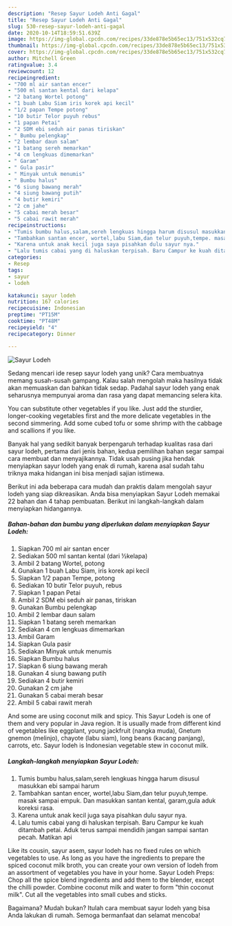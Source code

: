 ```yaml
---
description: "Resep Sayur Lodeh Anti Gagal"
title: "Resep Sayur Lodeh Anti Gagal"
slug: 530-resep-sayur-lodeh-anti-gagal
date: 2020-10-14T18:59:51.639Z
image: https://img-global.cpcdn.com/recipes/33de878e5b65ec13/751x532cq70/sayur-lodeh-foto-resep-utama.jpg
thumbnail: https://img-global.cpcdn.com/recipes/33de878e5b65ec13/751x532cq70/sayur-lodeh-foto-resep-utama.jpg
cover: https://img-global.cpcdn.com/recipes/33de878e5b65ec13/751x532cq70/sayur-lodeh-foto-resep-utama.jpg
author: Mitchell Green
ratingvalue: 3.4
reviewcount: 12
recipeingredient:
- "700 ml air santan encer"
- "500 ml santan kental dari kelapa"
- "2 batang Wortel potong"
- "1 buah Labu Siam iris korek api kecil"
- "1/2 papan Tempe potong"
- "10 butir Telor puyuh rebus"
- "1 papan Petai"
- "2 SDM ebi seduh air panas tiriskan"
- " Bumbu pelengkap"
- "2 lembar daun salam"
- "1 batang sereh memarkan"
- "4 cm lengkuas dimemarkan"
- " Garam"
- " Gula pasir"
- " Minyak untuk menumis"
- " Bumbu halus"
- "6 siung bawang merah"
- "4 siung bawang putih"
- "4 butir kemiri"
- "2 cm jahe"
- "5 cabai merah besar"
- "5 cabai rawit merah"
recipeinstructions:
- "Tumis bumbu halus,salam,sereh lengkuas hingga harum disusul masukkan ebi sampai harum"
- "Tambahkan santan encer, wortel,labu Siam,dan telur puyuh,tempe. masak sampai empuk. Dan masukkan santan kental, garam,gula aduk koreksi rasa."
- "Karena untuk anak kecil juga saya pisahkan dulu sayur nya."
- "Lalu tumis cabai yang di haluskan terpisah. Baru Campur ke kuah ditambah petai. Aduk terus sampai mendidih jangan sampai santan pecah. Matikan api"
categories:
- Resep
tags:
- sayur
- lodeh

katakunci: sayur lodeh 
nutrition: 167 calories
recipecuisine: Indonesian
preptime: "PT15M"
cooktime: "PT48M"
recipeyield: "4"
recipecategory: Dinner

---
```



![Sayur Lodeh](https://img-global.cpcdn.com/recipes/33de878e5b65ec13/751x532cq70/sayur-lodeh-foto-resep-utama.jpg)

Sedang mencari ide resep sayur lodeh yang unik? Cara membuatnya memang susah-susah gampang. Kalau salah mengolah maka hasilnya tidak akan memuaskan dan bahkan tidak sedap. Padahal sayur lodeh yang enak seharusnya mempunyai aroma dan rasa yang dapat memancing selera kita.

You can substitute other vegetables if you like. Just add the sturdier, longer-cooking vegetables first and the more delicate vegetables in the second simmering. Add some cubed tofu or some shrimp with the cabbage and scallions if you like.

Banyak hal yang sedikit banyak berpengaruh terhadap kualitas rasa dari sayur lodeh, pertama dari jenis bahan, kedua pemilihan bahan segar sampai cara membuat dan menyajikannya. Tidak usah pusing jika hendak menyiapkan sayur lodeh yang enak di rumah, karena asal sudah tahu triknya maka hidangan ini bisa menjadi sajian istimewa.


Berikut ini ada beberapa cara mudah dan praktis dalam mengolah sayur lodeh yang siap dikreasikan. Anda bisa menyiapkan Sayur Lodeh memakai 22 bahan dan 4 tahap pembuatan. Berikut ini langkah-langkah dalam menyiapkan hidangannya.

<!--inarticleads1-->

##### Bahan-bahan dan bumbu yang diperlukan dalam menyiapkan Sayur Lodeh:

1. Siapkan 700 ml air santan encer
1. Sediakan 500 ml santan kental (dari ½kelapa)
1. Ambil 2 batang Wortel, potong
1. Gunakan 1 buah Labu Siam, iris korek api kecil
1. Siapkan 1/2 papan Tempe, potong
1. Sediakan 10 butir Telor puyuh, rebus
1. Siapkan 1 papan Petai
1. Ambil 2 SDM ebi seduh air panas, tiriskan
1. Gunakan  Bumbu pelengkap
1. Ambil 2 lembar daun salam
1. Siapkan 1 batang sereh memarkan
1. Sediakan 4 cm lengkuas dimemarkan
1. Ambil  Garam
1. Siapkan  Gula pasir
1. Sediakan  Minyak untuk menumis
1. Siapkan  Bumbu halus
1. Siapkan 6 siung bawang merah
1. Gunakan 4 siung bawang putih
1. Sediakan 4 butir kemiri
1. Gunakan 2 cm jahe
1. Gunakan 5 cabai merah besar
1. Ambil 5 cabai rawit merah


And some are using coconut milk and spicy. This Sayur Lodeh is one of them and very popular in Java region. It is usually made from different kind of vegetables like eggplant, young jackfruit (nangka muda), Gnetum gnemon (melinjo), chayote (labu siam), long beans (kacang panjang), carrots, etc. Sayur lodeh is Indonesian vegetable stew in coconut milk. 

<!--inarticleads2-->

##### Langkah-langkah menyiapkan Sayur Lodeh:

1. Tumis bumbu halus,salam,sereh lengkuas hingga harum disusul masukkan ebi sampai harum
1. Tambahkan santan encer, wortel,labu Siam,dan telur puyuh,tempe. masak sampai empuk. Dan masukkan santan kental, garam,gula aduk koreksi rasa.
1. Karena untuk anak kecil juga saya pisahkan dulu sayur nya.
1. Lalu tumis cabai yang di haluskan terpisah. Baru Campur ke kuah ditambah petai. Aduk terus sampai mendidih jangan sampai santan pecah. Matikan api


Like its cousin, sayur asem, sayur lodeh has no fixed rules on which vegetables to use. As long as you have the ingredients to prepare the spiced coconut milk broth, you can create your own version of lodeh from an assortment of vegetables you have in your home. Sayur Lodeh Preps: Chop all the spice blend ingredients and add them to the blender, except the chilli powder. Combine coconut milk and water to form &#34;thin coconut milk&#34;. Cut all the vegetables into small cubes and sticks. 

Bagaimana? Mudah bukan? Itulah cara membuat sayur lodeh yang bisa Anda lakukan di rumah. Semoga bermanfaat dan selamat mencoba!
